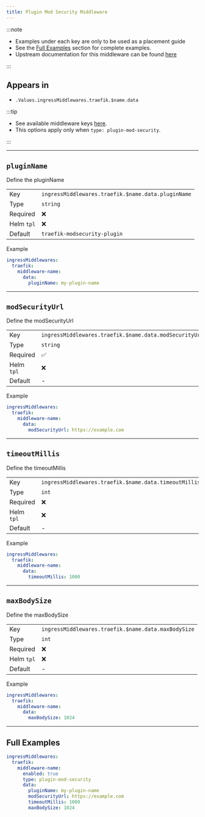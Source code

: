 ```yaml
---
title: Plugin Mod Security Middleware
---
```


:::note

- Examples under each key are only to be used as a placement guide
- See the [Full Examples](/common/middlewares/traefik/plugin-mod-security#full-examples) section for complete examples.
- Upstream documentation for this middleware can be found [here](https://github.com/acouvreur/traefik-modsecurity-plugin)

:::

## Appears in

- `.Values.ingressMiddlewares.traefik.$name.data`

:::tip

- See available middleware keys [here](/common/middlewares).
- This options apply only when `type: plugin-mod-security`.

:::

---

## `pluginName`

Define the pluginName

|            |                                                    |
| ---------- | -------------------------------------------------- |
| Key        | `ingressMiddlewares.traefik.$name.data.pluginName` |
| Type       | `string`                                           |
| Required   | ❌                                                  |
| Helm `tpl` | ❌                                                  |
| Default    | `traefik-modsecurity-plugin`                       |

Example

```yaml
ingressMiddlewares:
  traefik:
    middleware-name:
      data:
        pluginName: my-plugin-name
```

---

## `modSecurityUrl`

Define the modSecurityUrl

|            |                                                        |
| ---------- | ------------------------------------------------------ |
| Key        | `ingressMiddlewares.traefik.$name.data.modSecurityUrl` |
| Type       | `string`                                               |
| Required   | ✅                                                      |
| Helm `tpl` | ❌                                                      |
| Default    | -                                                      |

Example

```yaml
ingressMiddlewares:
  traefik:
    middleware-name:
      data:
        modSecurityUrl: https://example.com
```

---

## `timeoutMillis`

Define the timeoutMillis

|            |                                                       |
| ---------- | ----------------------------------------------------- |
| Key        | `ingressMiddlewares.traefik.$name.data.timeoutMillis` |
| Type       | `int`                                                 |
| Required   | ❌                                                     |
| Helm `tpl` | ❌                                                     |
| Default    | -                                                     |

Example

```yaml
ingressMiddlewares:
  traefik:
    middleware-name:
      data:
        timeoutMillis: 1000
```

---

## `maxBodySize`

Define the maxBodySize

|            |                                                     |
| ---------- | --------------------------------------------------- |
| Key        | `ingressMiddlewares.traefik.$name.data.maxBodySize` |
| Type       | `int`                                               |
| Required   | ❌                                                   |
| Helm `tpl` | ❌                                                   |
| Default    | -                                                   |

Example

```yaml
ingressMiddlewares:
  traefik:
    middleware-name:
      data:
        maxBodySize: 1024
```

---

## Full Examples

```yaml
ingressMiddlewares:
  traefik:
    middleware-name:
      enabled: true
      type: plugin-mod-security
      data:
        pluginName: my-plugin-name
        modSecurityUrl: https://example.com
        timeoutMillis: 1000
        maxBodySize: 1024
```
